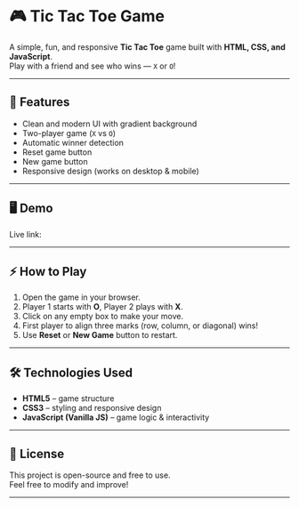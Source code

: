 # 🎮 Tic Tac Toe Game

A simple, fun, and responsive **Tic Tac Toe** game built with **HTML, CSS, and JavaScript**.  
Play with a friend and see who wins — `X` or `O`!

---

## 🚀 Features
- Clean and modern UI with gradient background
- Two-player game (`X` vs `O`)
- Automatic winner detection
- Reset game button
- New game button
- Responsive design (works on desktop & mobile)

---

## 🖥️ Demo
Live link: 

---

## ⚡ How to Play
1. Open the game in your browser.
2. Player 1 starts with **O**, Player 2 plays with **X**.
3. Click on any empty box to make your move.
4. First player to align three marks (row, column, or diagonal) wins!
5. Use **Reset** or **New Game** button to restart.

---

## 🛠️ Technologies Used
- **HTML5** – game structure  
- **CSS3** – styling and responsive design  
- **JavaScript (Vanilla JS)** – game logic & interactivity  

---


## 📜 License
This project is open-source and free to use.  
Feel free to modify and improve!

---

